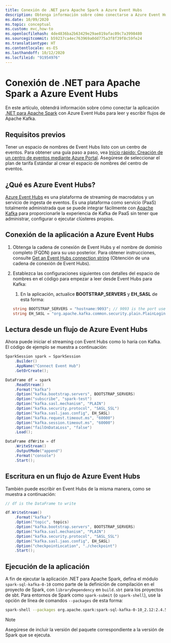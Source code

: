 ```yaml
---
title: Conexión de .NET para Apache Spark a Azure Event Hubs
description: Obtenga información sobre cómo conectarse a Azure Event Hubs desde la instancia local de .NET para Apache Spark.
ms.date: 10/09/2020
ms.topic: conceptual
ms.custom: mvc,how-to
ms.openlocfilehash: 4de4836ba2b63429e29ae819afac09c7a3998480
ms.sourcegitcommit: b59237ca4ec763969a0dd775a3f8f39f8c59fe24
ms.translationtype: HT
ms.contentlocale: es-ES
ms.lasthandoff: 10/12/2020
ms.locfileid: "91954976"
---
```

# <a name="connect-net-for-apache-spark-to-azure-event-hubs"></a>Conexión de .NET para Apache Spark a Azure Event Hubs

En este artículo, obtendrá información sobre cómo conectar la aplicación [.NET para Apache Spark](https://github.com/dotnet/spark) con Azure Event Hubs para leer y escribir flujos de Apache Kafka.

## <a name="prerequisites"></a>Requisitos previos

Tener un espacio de nombres de Event Hubs listo con un centro de eventos. Para obtener una guía paso a paso, vea [Inicio rápido: Creación de un centro de eventos mediante Azure Portal](/azure/event-hubs/event-hubs-create). Asegúrese de seleccionar el plan de tarifa Estándar al crear el espacio de nombres del centro de eventos.

## <a name="what-is-azure-event-hubs"></a>¿Qué es Azure Event Hubs?

[Azure Event Hubs](/azure/event-hubs/event-hubs-about) es una plataforma de streaming de macrodatos y un servicio de ingesta de eventos. Es una plataforma como servicio (PaaS) totalmente administrada que se puede integrar fácilmente con [Apache Kafka](https://kafka.apache.org/) para proporcionarle la experiencia de Kafka de PaaS sin tener que administrar, configurar o ejecutar clústeres propios.

## <a name="connect-your-application-to-azure-event-hubs"></a>Conexión de la aplicación a Azure Event Hubs

1. Obtenga la cadena de conexión de Event Hubs y el nombre de dominio completo (FQDN) para su uso posterior. Para obtener instrucciones, consulte [Get an Event Hubs connection string](/azure/event-hubs/event-hubs-get-connection-string) (Obtención de una cadena de conexión de Event Hubs).
2. Establezca las configuraciones siguientes con detalles del espacio de nombres en el código para empezar a leer desde Event Hubs para Kafka:
    1. En la aplicación, actualice **BOOTSTRAP_SERVERS** y **EH_SASL** de esta forma:

    ```csharp
    string BOOTSTRAP_SERVERS = "hostname:9093"; // 9093 is the port used to communicate with Event Hubs, see [troubleshooting guide](https://docs.microsoft.com/azure/event-hubs/troubleshooting-guide)
    string EH_SASL = "org.apache.kafka.common.security.plain.PlainLoginModule required username=\"$ConnectionString\" password=\"<CONNECTION_STRING>\";"; // Connection string obtained from Step 1
    ```

## <a name="read-from-azure-event-hub-stream"></a>Lectura desde un flujo de Azure Event Hubs

Ahora puede iniciar el streaming con Event Hubs como lo haría con Kafka. El código de ejemplo se muestra a continuación:

```csharp
SparkSession spark = SparkSession
    .Builder()
    .AppName("Connect Event Hub")
    .GetOrCreate();

DataFrame df = spark
    .ReadStream()
    .Format("kafka")
    .Option("kafka.bootstrap.servers", BOOTSTRAP_SERVERS)
    .Option("subscribe", "spark-test")
    .Option("kafka.sasl.mechanism", "PLAIN")
    .Option("kafka.security.protocol", "SASL_SSL")
    .Option("kafka.sasl.jaas.config", EH_SASL)
    .Option("kafka.request.timeout.ms", "60000")
    .Option("kafka.session.timeout.ms", "60000")
    .Option("failOnDataLoss", "false")
    .Load();

DataFrame dfWrite = df
    .WriteStream()
    .OutputMode("append")
    .Format("console")
    .Start();
```

## <a name="write-to-azure-event-hub-stream"></a>Escritura en un flujo de Azure Event Hubs

También puede escribir en Event Hubs de la misma manera, como se muestra a continuación:

```csharp
// df is the DataFrame to write

df.WriteStream()
    .Format("kafka")
    .Option("topic", topics)
    .Option("kafka.bootstrap.servers", BOOTSTRAP_SERVERS)
    .Option("kafka.sasl.mechanism", "PLAIN")
    .Option("kafka.security.protocol", "SASL_SSL")
    .Option("kafka.sasl.jaas.config", EH_SASL)
    .Option("checkpointLocation", "./checkpoint")
    .Start();
```

## <a name="run-your-application"></a>Ejecución de la aplicación

A fin de ejecutar la aplicación .NET para Apache Spark, defina el módulo `spark-sql-kafka-0-10` como parte de la definición de compilación en el proyecto de Spark, con `libraryDependency` en `build.sbt` para los proyectos de sbt. Para entornos de Spark como `spark-submit` (o `spark-shell`), use la opción de línea de comandos `--packages` de esta forma:

```bash
spark-shell --packages org.apache.spark:spark-sql-kafka-0-10_2.12:2.4.5
```

> [!NOTE]
> Asegúrese de incluir la versión del paquete correspondiente a la versión de Spark que se ejecuta.
